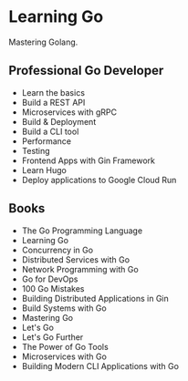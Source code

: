 # Learning Go

Mastering Golang.

## Professional Go Developer

- Learn the basics
- Build a REST API
- Microservices with gRPC
- Build & Deployment
- Build a CLI tool
- Performance
- Testing
- Frontend Apps with Gin Framework
- Learn Hugo
- Deploy applications to Google Cloud Run

## Books

- The Go Programming Language
- Learning Go
- Concurrency in Go
- Distributed Services with Go
- Network Programming with Go
- Go for DevOps
- 100 Go Mistakes
- Building Distributed Applications in Gin
- Build Systems with Go
- Mastering Go
- Let's Go
- Let's Go Further
- The Power of Go Tools
- Microservices with Go
- Building Modern CLI Applications with Go
